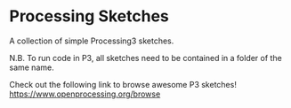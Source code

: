 # Processing Sketches
A collection of simple Processing3 sketches.

N.B. To run code in P3, all sketches need to be contained in a folder of the same name.

Check out the following link to browse awesome P3 sketches!
https://www.openprocessing.org/browse
